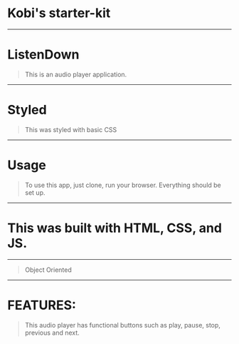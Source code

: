 # Kobi's starter-kit

----
# ListenDown
> This is an audio player application.
----
# Styled
> This was styled with basic CSS
----
# Usage
> To use this app, just clone, run your browser. Everything should be set up.
----
# This was built with HTML, CSS, and JS.
----
> Object Oriented 
----
# FEATURES:
> This audio player has functional buttons such as play, pause, stop, previous and next.
